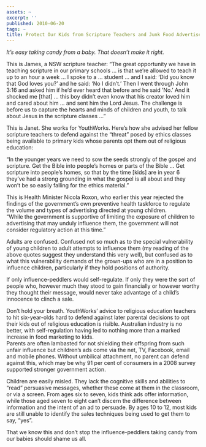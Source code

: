 ```yaml
---
assets: ~
excerpt: ''
published: 2010-06-20
tags: ~
title: Protect Our Kids from Scripture Teachers and Junk Food Advertisers
---
```

*It’s easy taking candy from a baby. That doesn’t make it right.*

This is James, a NSW scripture teacher: “The great opportunity we have
in teaching scripture in our primary schools … is that we’re allowed to
teach it up to an hour a week … I spoke to a … student … and I said:
‘Did you know that God loves you?’ and he said: ‘No I didn’t.’ Then I
went through John 3:16 and asked him if he‘d ever heard that before and
he said ’No.’ And it shocked me [that] … this boy didn’t even know that
his creator loved him and cared about him … and sent him the Lord Jesus.
The challenge is before us to capture the hearts and minds of children
and youth, to talk about Jesus in the scripture classes …”

This is Janet. She works for YouthWorks. Here’s how she advised her
fellow scripture teachers to defend against the “threat” posed by ethics
classes being available to primary kids whose parents opt them out of
religious education:

“In the younger years we need to sow the seeds strongly of the gospel
and scripture. Get the Bible into people’s homes or parts of the Bible …
Get scripture into people’s homes, so that by the time [kids] are in
year 6 they’ve had a strong grounding in what the gospel is all about
and they won’t be so easily falling for the ethics material.”

This is Health Minister Nicola Roxon, who earlier this year rejected the
findings of the government’s own preventive health taskforce to regulate
the volume and types of advertising directed at young children.\
“While the government is supportive of limiting the exposure of children
to advertising that may unduly influence them, the government will not
consider regulatory action at this time.”

Adults are confused. Confused not so much as to the special
vulnerability of young children to adult attempts to influence them (my
reading of the above quotes suggest they understand this very well), but
confused as to what this vulnerability demands of the grown-ups who are
in a position to influence children, particularly if they hold positions
of authority.

If only influence-peddlers would self-regulate. If only they were the
sort of people who, however much they stood to gain financially or
however worthy they thought their message, would never take advantage of
a child’s innocence to clinch a sale.

Don’t hold your breath. YouthWorks’ advice to religious education
teachers to hit six-year-olds hard to defend against later parental
decisions to opt their kids out of religious education is risible.
Australian industry is no better, with self-regulation having led to
nothing more than a marked increase in food marketing to kids.\
Parents are often lambasted for not shielding their offspring from such
unfair influence but children’s ads come via the net, TV, Facebook,
email and mobile phones. Without umbilical attachment, no parent can
defend against this, which may be why 91 per cent of consumers in a 2008
survey supported stronger government action.

Children are easily misled. They lack the cognitive skills and abilities
to “read” persuasive messages, whether these come at them in the
classroom, or via a screen. From ages six to seven, kids think ads offer
information, while those aged seven to eight can’t discern the
difference between information and the intent of an ad to persuade. By
ages 10 to 12, most kids are still unable to identify the sales
techniques being used to get them to say, “yes”.

That we know this and don’t stop the influence-peddlers taking candy
from our babies should shame us all.